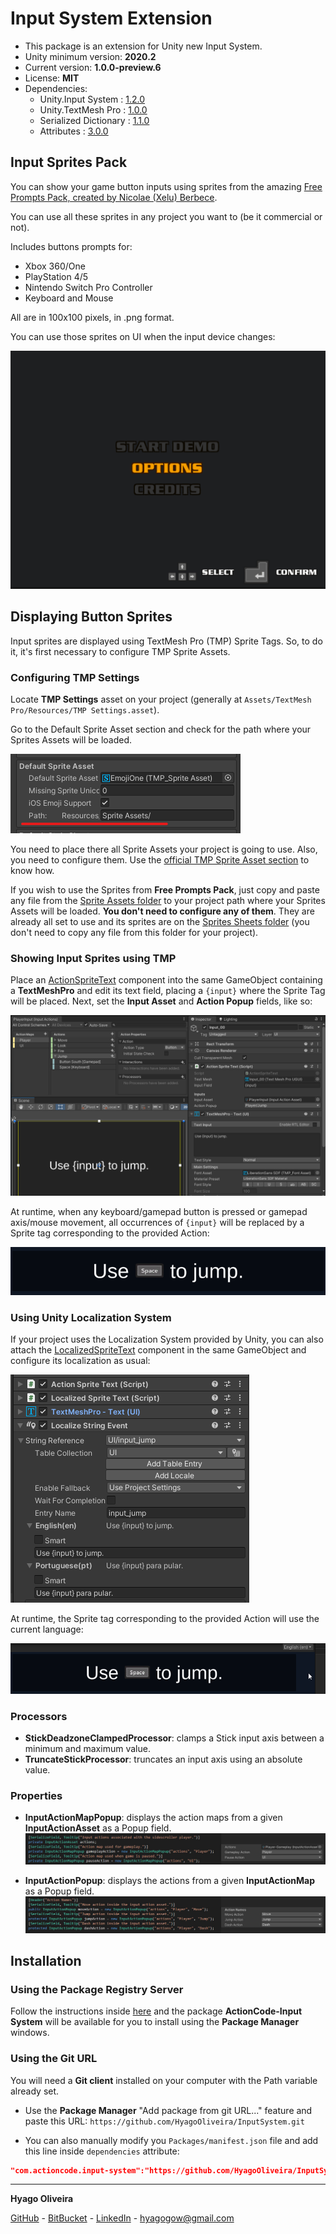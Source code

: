# Input System Extension

* This package is an extension for Unity new Input System.
* Unity minimum version: **2020.2**
* Current version: **1.0.0-preview.6**
* License: **MIT**
* Dependencies:
	- Unity.Input System : [1.2.0](https://docs.unity3d.com/Packages/com.unity.inputsystem@1.2/changelog/CHANGELOG.html)
	- Unity.TextMesh Pro : [1.0.0](https://docs.unity3d.com/Packages/com.unity.textmeshpro@1.0/changelog/CHANGELOG.html)
	- Serialized Dictionary : [1.1.0](https://github.com/HyagoOliveira/SerializedDictionary/tree/1.1.0)
	- Attributes : [3.0.0](https://github.com/HyagoOliveira/attributes/tree/3.0.0)

## Input Sprites Pack

You can show your game button inputs using sprites from the amazing [Free Prompts Pack, created by Nicolae (Xelu) Berbece](https://thoseawesomeguys.com/prompts/).

You can use all these sprites in any project you want to (be it commercial or not).

Includes buttons prompts for:

* Xbox 360/One
* PlayStation 4/5
* Nintendo Switch Pro Controller
* Keyboard and Mouse

All are in 100x100 pixels, in .png format.

You can use those sprites on UI when the input device changes:

![Input Device Change Showcase][MenuShowcase]

## Displaying Button Sprites

Input sprites are displayed using TextMesh Pro (TMP) Sprite Tags. So, to do it, it's first necessary to configure TMP Sprite Assets.

### Configuring TMP Settings

Locate **TMP Settings** asset on your project (generally at ```Assets/TextMesh Pro/Resources/TMP Settings.asset```).

Go to the Default Sprite Asset section and check for the path where your Sprites Assets will be loaded.

![TMPSettings SpriteAsset][TMPSettings_SpriteAsset]

You need to place there all Sprite Assets your project is going to use. Also, you need to configure them. Use the [official TMP Sprite Asset section](https://docs.unity3d.com/Packages/com.unity.textmeshpro@3.2/manual/Sprites.html) to know how.

If you wish to use the Sprites from **Free Prompts Pack**, just copy and paste any file from the [Sprite Assets folder](/SpriteAssets/) to your project path where your Sprites Assets will be loaded. **You don't need to configure any of them**. They are already all set to use and its sprites are on the [Sprites Sheets folder](/Sprites/) (you don't need to copy any file from this folder for your project).

### Showing Input Sprites using TMP

Place an [ActionSpriteText](/Runtime/SpriteText/ActionSpriteText.cs) component into the same GameObject containing a **TextMeshPro** and edit its text field, placing a ```{input}``` where the Sprite Tag will be placed. Next, set the **Input Asset** and **Action Popup** fields, like so:

![Action Sprite Text][ActionSpriteText_Inspector]

 At runtime, when any keyboard/gamepad button is pressed or gamepad axis/mouse movement, all occurrences of ```{input}``` will be replaced by a Sprite tag corresponding to the provided Action:

![Action Sprite Text Runtime][ActionSpriteText_Runtime]

### Using Unity Localization System

If your project uses the Localization System provided by Unity, you can also attach the [LocalizedSpriteText](/Runtime/SpriteText/LocalizedSpriteText.cs) component in the same GameObject and configure its localization as usual:

![Inspector for LocalizedSpriteText][LocalizedSpriteText_Inspector]

At runtime, the Sprite tag corresponding to the provided Action will use the current language:

![LocalizedSpriteText Runtime][LocalizedSpriteText_Runtime]

### Processors

* **StickDeadzoneClampedProcessor**: clamps a Stick input axis between a minimum and maximum value.
* **TruncateStickProcessor**: truncates an input axis using an absolute value.

### Properties

* **InputActionMapPopup**: displays the action maps from a given **InputActionAsset** as a Popup field.
![Action Map Popup Showcase][InputActionMapPopup]
    
* **InputActionPopup**: displays the actions from a given **InputActionMap** as a Popup field.
![Action Popup Showcase][InputActionPopup]

## Installation

### Using the Package Registry Server

Follow the instructions inside [here](https://cutt.ly/ukvj1c8) and the package **ActionCode-Input System** 
will be available for you to install using the **Package Manager** windows.

### Using the Git URL

You will need a **Git client** installed on your computer with the Path variable already set. 

- Use the **Package Manager** "Add package from git URL..." feature and paste this URL: `https://github.com/HyagoOliveira/InputSystem.git`

- You can also manually modify you `Packages/manifest.json` file and add this line inside `dependencies` attribute: 

```json
"com.actioncode.input-system":"https://github.com/HyagoOliveira/InputSystem.git"
```

---

**Hyago Oliveira**

[GitHub](https://github.com/HyagoOliveira) -
[BitBucket](https://bitbucket.org/HyagoGow/) -
[LinkedIn](https://www.linkedin.com/in/hyago-oliveira/) -
<hyagogow@gmail.com>

[ActionSpriteText_Inspector]: /Documentation~/ActionSpriteText_Inspector.png "Inspector for ActionSpriteText component"
[ActionSpriteText_Runtime]: /Documentation~/ActionSpriteText_Runtime.gif "Action Sprite Text at Runtime"
[InputActionMapPopup]: /Documentation~/InputActionMapPopup.jpg "Using Action Map Popup"
[InputActionPopup]: /Documentation~/InputActionPopup.jpg "Using Input Action Popup"
[MenuShowcase]: /Documentation~/MenuShowcase.gif "Using Input Sprites in Main Menu"
[TMPSettings_SpriteAsset]: /Documentation~/TMPSettings_SpriteAsset.png "TMP Settings, Sprite Asset section"
[LocalizedSpriteText_Inspector]: /Documentation~/LocalizedSpriteText_Inspector.png "Inspector for LocalizedSpriteText component"
[LocalizedSpriteText_Runtime]: /Documentation~/LocalizedSpriteText_Runtime.gif "LocalizedSpriteText at Runtime"